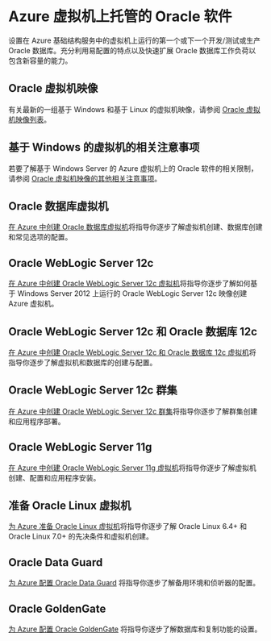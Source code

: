 <properties
	pageTitle="Azure 虚拟机上托管的 Oracle 软件"
	description="转到介绍如何在基于 Windows 或基于 Linux 的 Azure 虚拟机上设置 Oracle 软件的关键主题。"
	services="virtual-machines"
	documentationCenter=""
	authors="JoeDavies-MSFT"
	manager="timlt"
	editor=""
	tags="azure-service-management"/>

<tags 
	ms.service="virtual-machines"
	ms.date="07/09/2015"
	wacn.date="08/29/2015"/>

# Azure 虚拟机上托管的 Oracle 软件

设置在 Azure 基础结构服务中的虚拟机上运行的第一个或下一个开发/测试或生产 Oracle 数据库。充分利用易配置的特点以及快速扩展 Oracle 数据库工作负荷以包含新容量的能力。

## Oracle 虚拟机映像

有关最新的一组基于 Windows 和基于 Linux 的虚拟机映像，请参阅 [Oracle 虚拟机映像列表](/documentation/articles/virtual-machines-oracle-list-oracle-virtual-machine-images)。

## 基于 Windows 的虚拟机的相关注意事项

若要了解基于 Windows Server 的 Azure 虚拟机上的 Oracle 软件的相关限制，请参阅 [Oracle 虚拟机映像的其他相关注意事项](/documentation/articles/virtual-machines-miscellaneous-considerations-oracle-virtual-machine-images)。

## Oracle 数据库虚拟机

[在 Azure 中创建 Oracle 数据库虚拟机](/documentation/articles/virtual-machines-creating-oracle-database-virtual-machine)将指导你逐步了解虚拟机创建、数据库创建和常见选项的配置。

## Oracle WebLogic Server 12c

[在 Azure 中创建 Oracle WebLogic Server 12c 虚拟机](/documentation/articles/virtual-machines-creating-oracle-weblogic-server-12c-virtual-machine)将指导你逐步了解如何基于 Windows Server 2012 上运行的 Oracle WebLogic Server 12c 映像创建 Azure 虚拟机。

## Oracle WebLogic Server 12c 和 Oracle 数据库 12c

[在 Azure 中创建 Oracle WebLogic Server 12c 和 Oracle 数据库 12c 虚拟机](/documentation/articles/virtual-machines-creating-oracle-weblogic-server-12c-oracle-database-12c-virtual-machine)将指导你逐步了解虚拟机和数据库的创建与配置。

## Oracle WebLogic Server 12c 群集

[在 Azure 中创建 Oracle WebLogic Server 12c 群集](/documentation/articles/virtual-machines-creating-oracle-weblogic-server-12c-cluster)将指导你逐步了解群集创建和应用程序部署。

## Oracle WebLogic Server 11g

[在 Azure 中创建 Oracle WebLogic Server 11g 虚拟机](/documentation/articles/virtual-machines-creating-oracle-weblogic-server-11g-virtual-machine)将指导你逐步了解虚拟机创建、配置和应用程序安装。

## 准备 Oracle Linux 虚拟机

[为 Azure 准备 Oracle Linux 虚拟机](/documentation/articles/virtual-machines-prepare-oracle-linux-virtual-machine)将指导你逐步了解 Oracle Linux 6.4+ 和 Oracle Linux 7.0+ 的先决条件和虚拟机创建。

## Oracle Data Guard

[为 Azure 配置 Oracle Data Guard](/documentation/articles/virtual-machines-configuring-oracle-data-guard) 将指导你逐步了解备用环境和侦听器的配置。

## Oracle GoldenGate

[为 Azure 配置 Oracle GoldenGate](/documentation/articles/virtual-machines-configuring-oracle-goldengate) 将指导你逐步了解数据库和复制功能的设置。

<!---HONumber=67-->